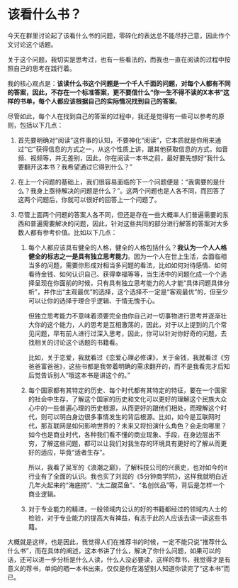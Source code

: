 # 该看什么书？

今天在群里讨论起了该看什么书的问题，零碎化的表达总不能尽抒己意，因此作个文讨论这个话题。

关于这个问题，我切实是思考过，也有一些看法的，而我也一直在阅读的过程中按照自己的思考在践行着。

我的核心观点是：**该读什么书这个问题是一个千人千面的问题，对每个人都有不同的答案，因此，不存在一个标准答案，更不要信什么“你一生不得不读的X本书”这样的书单，每个人都应该根据自己的实际情况找到自己的答案**。

尽管如此，每个人在找到自己的答案的过程中，我还是觉得有一些可以参考的原则，包括以下几点：

1. 首先要明确对“阅读”这件事的认知，不要神化“阅读”，它本质就是你用来通过“它”获得信息的方式之一，从这个性质上讲，跟其他获取信息的方式，如音频、视频等，并无差别，因此，你在阅读一本书之前，最好要先想好“我什么要翻开这本书？我希望通过它得到什么？”
2. 在上一个问题的基础上，我们很容易面临的下一个问题便是：“我需要的是什么？我身上亟待解决的问题是什么？”。这两个问题也是人各不同，而回答了这两个问题后，你就可以很好的回答上一个问题了。
3. 尽管上面两个问题的答案人各不同，但还是存在一些大概率人们普遍需要的东西和普遍需要解决的问题，因此，针对这些共同的部分进行解答的答案对大多数人都有参考价值。比如以下几点：

    1. 每个人都应该具有健全的人格，健全的人格包括什么？**我认为一个人人格健全的标志之一是具有独立思考能力**。因为一个人在世上生活，会面临相当多的问题，需要你形成对相当多问题的看法，比如如何对待感情、如何看待金钱、如何认识自己、获得幸福等等，当生活中的问题化成一个个选择呈现在你面前的时候，只有具有独立思考能力的人才能“具体问题具体分析”，并作出“主观最优”的选择，这个选择不一定是“客观最优”的，但至少可以让你的选择于理合乎逻辑、于情无愧于心。

        但独立思考能力不意味着须要完全由你自己对一切事物进行思考并逐渐壮大你的这个能力，人的思考是互相激荡的，因此，对于以上提到的几个常见问题，早有前人进行过深入思考，因此，你可以针对你好奇的问题，去找相关的讨论这个话题的书籍看。

        比如，关于恋爱，我就看过《恋爱心理必修课》，关于金钱，我就看过《穷爸爸富爸爸》，这些书都是我带着明确的需求翻开的，而不是我看完才后知后觉告诉别人“哦这本书是讲这个的。”
    2. 每个国家都有其特定的历史、每个时代都有其特定的特征，要在一个国家的社会中生存，了解这个国家的历史和文化可以更好的理解这个民族大众心中的一些普遍心理的历史根源，从而更好的跟他们相处，而理解这个时代，则可以明白身边很多事情发生的背后根源。比如，如今是互联网时代，那互联网是如何影响世界的？未来又将扮演什么角色？会走向哪里？如今也是商业时代，各种我们看不懂的商业现象、手段，在身边层出不穷，了解这些问题，都可以让我们对我生存的环境具有更好的了解从而更好的适应，毕竟“适者生存”。

        所以，我看了吴军的《浪潮之巅》，了解科技公司的兴衰史，也对如今的it行业有了全面的认识。我也买了刘润的《5分钟商学院》，这样我就明白近几年火起来的“海底捞”、“太二酸菜鱼”、“名创优品”等，背后是怎样一个商业逻辑。

    3. 对于专业能力的精进，一般领域内公认的好的书籍都经过的领域内人士的检验，对于专业能力的提高大有裨益，有志于此的人应该去读一读这些书籍。

大概就是这样，也是因此，我觉得人们在推荐书的时候，一定不能只说“推荐什么什么书”，而在具体的阐述，这本书讲了什么，解决了你什么问题，如果可以的话，还可以进一步分析是什么人读，什么人没必要读，这样的荐书，我觉得才是有意义的荐书，单纯的晒一本书出来，仅仅是你在渴望别人知道你读完了“这本书”而已。